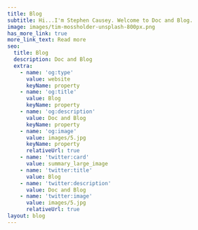 ```yaml
---
title: Blog
subtitle: Hi...I'm Stephen Causey. Welcome to Doc and Blog.
image: images/tim-mossholder-unsplash-800px.png
has_more_link: true
more_link_text: Read more
seo:
  title: Blog
  description: Doc and Blog
  extra:
    - name: 'og:type'
      value: website
      keyName: property
    - name: 'og:title'
      value: Blog
      keyName: property
    - name: 'og:description'
      value: Doc and Blog
      keyName: property
    - name: 'og:image'
      value: images/5.jpg
      keyName: property
      relativeUrl: true
    - name: 'twitter:card'
      value: summary_large_image
    - name: 'twitter:title'
      value: Blog
    - name: 'twitter:description'
      value: Doc and Blog
    - name: 'twitter:image'
      value: images/5.jpg
      relativeUrl: true
layout: blog
---
```

